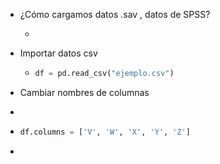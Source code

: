 - ¿Cómo cargamos datos .sav  , datos de SPSS?
	- ```python
	  ```
- Importar datos csv
	- ```python
	  df = pd.read_csv("ejemplo.csv")
	  ```
- Cambiar nombres de columnas
- ```python
  ```
- ```python
  df.columns = ['V', 'W', 'X', 'Y', 'Z']
  ```
-